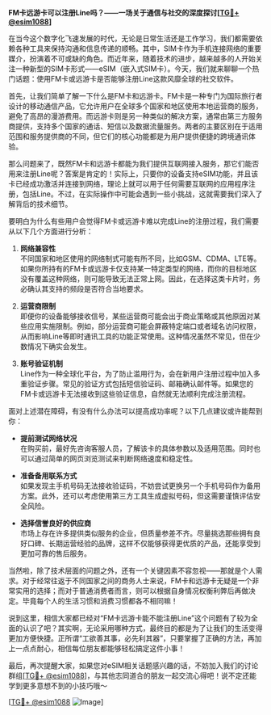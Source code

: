 **FM卡远游卡可以注册Line吗？——一场关于通信与社交的深度探讨[[TG💪+ @esim1088](https://t.me/s/esim1088)]**

在当今这个数字化飞速发展的时代，无论是日常生活还是工作学习，我们都需要依赖各种工具来保持沟通和信息传递的顺畅。其中，SIM卡作为手机连接网络的重要媒介，扮演着不可或缺的角色。而近年来，随着技术的进步，越来越多的人开始关注一种新型的SIM卡形式——eSIM（嵌入式SIM卡）。今天，我们就来聊聊一个热门话题：使用FM卡或远游卡是否能够注册Line这款风靡全球的社交软件。

首先，让我们简单了解一下什么是FM卡和远游卡。FM卡是一种专门为国际旅行者设计的移动通信产品，它允许用户在全球多个国家和地区使用本地运营商的服务，避免了高昂的漫游费用。而远游卡则是另一种类似的解决方案，通常由第三方服务商提供，支持多个国家的通话、短信以及数据流量服务。两者的主要区别在于适用范围和服务提供商的不同，但它们的核心功能都是为用户提供便捷的跨境通讯体验。

那么问题来了，既然FM卡和远游卡都能为我们提供互联网接入服务，那它们能否用来注册Line呢？答案是肯定的！实际上，只要你的设备支持eSIM功能，并且该卡已经成功激活并连接到网络，理论上就可以用于任何需要互联网的应用程序注册，包括Line。不过，在实际操作中可能会遇到一些小挑战，这就需要我们深入了解背后的技术细节。

要明白为什么有些用户会觉得FM卡或远游卡难以完成Line的注册过程，我们需要从以下几个方面进行分析：

1. **网络兼容性**  
   不同国家和地区使用的网络制式可能有所不同，比如GSM、CDMA、LTE等。如果你所持有的FM卡或远游卡仅支持某一特定类型的网络，而你的目标地区没有覆盖这种网络，则可能导致无法正常上网。因此，在选择这类卡片时，务必确认其支持的频段是否符合当地要求。

2. **运营商限制**  
   即便你的设备能够接收信号，某些运营商可能会出于商业策略或其他原因对某些应用实施限制。例如，部分运营商可能会屏蔽特定端口或者域名访问权限，从而影响Line等即时通讯工具的功能正常使用。这种情况虽然不常见，但在少数情况下确实会发生。

3. **账号验证机制**  
   Line作为一种全球化平台，为了防止滥用行为，会在新用户注册过程中加入多重验证步骤。常见的验证方式包括短信验证码、邮箱确认邮件等。如果您的FM卡或远游卡无法接收到这些验证信息，自然就无法顺利完成注册流程。

面对上述潜在障碍，有没有什么办法可以提高成功率呢？以下几点建议或许能帮到你：

- **提前测试网络状况**  
  在购买前，最好先咨询客服人员，了解该卡的具体参数以及适用范围。同时也可以通过简单的网页浏览测试来判断网络速度和稳定性。
  
- **准备备用联系方式**  
  如果发现主手机号码无法接收验证码，不妨尝试更换另一个手机号码作为备用方案。此外，还可以考虑使用第三方工具生成虚拟号码，但这需要谨慎评估安全风险。

- **选择信誉良好的供应商**  
  市场上存在许多提供类似服务的企业，但质量参差不齐。尽量挑选那些拥有良好口碑、长期运营经验的品牌，这样不仅能够获得更优质的产品，还能享受到更加可靠的售后服务。

当然啦，除了技术层面的问题之外，还有一个关键因素不容忽视——那就是个人需求。对于经常往返于不同国家之间的商务人士来说，FM卡和远游卡无疑是一个非常实用的选择；而对于普通消费者而言，则可以根据自身情况权衡利弊后再做决定。毕竟每个人的生活习惯和消费习惯都各不相同嘛！

说到这里，相信大家都已经对“FM卡远游卡能不能注册Line”这个问题有了较为全面的认识了吧？其实啊，无论采用哪种方式，最终目的都是为了让我们的生活变得更加方便快捷。正所谓“工欲善其事，必先利其器”，只要掌握了正确的方法，再加上一点点耐心，相信每位朋友都能够轻松搞定这件小事！

最后，再次提醒大家，如果您对eSIM相关话题感兴趣的话，不妨加入我们的讨论群组[[TG💪+ @esim1088](https://t.me/s/esim1088)]，与其他志同道合的朋友一起交流心得吧！说不定还能学到更多意想不到的小技巧哦～

[[TG💪+ @esim1088](https://t.me/s/esim1088) ![Image](https://i.postimg.cc/4NQfJmqS/Snipaste-2025-05-13-00-14-12.png)]